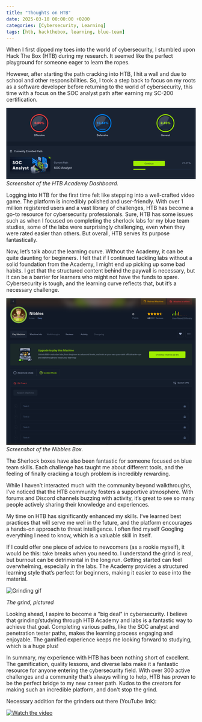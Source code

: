 ```yaml
---
title: "Thoughts on HTB"
date: 2025-03-10 00:00:00 +0200
categories: [Cybersecurity, Learning]
tags: [htb, hackthebox, learning, blue-team]
---
```


When I first dipped my toes into the world of cybersecurity, I stumbled upon Hack The Box (HTB) during my research. It seemed like the perfect playground for someone eager to learn the ropes.
<!--more-->
However, after starting the path cracking into HTB, I hit a wall and due to school and other responsibilities. So, I took a step back to focus on my roots as a software developer before returning to the world of cybersecurity, this time with a focus on the SOC analyst path after earning my SC-200 certification.

![Screenshot of HTB Academy Dashboard](../assets/images/Thoughts_on_HTB/1_academy_page.png)
*Screenshot of the HTB Academy Dashboard.*

Logging into HTB for the first time felt like stepping into a well-crafted video game. The platform is incredibly polished and user-friendly. With over 1 million registered users and a vast library of challenges, HTB has become a go-to resource for cybersecurity professionals. Sure, HTB has some issues such as when I focused on completing the sherlock labs for my blue team studies, some of the labs were surprisingly challenging, even when they were rated easier than others. But overall, HTB serves its purpose fantastically.

Now, let’s talk about the learning curve. Without the Academy, it can be quite daunting for beginners. I felt that if I continued tackling labs without a solid foundation from the Academy, I might end up picking up some bad habits. I get that the structured content behind the paywall is necessary, but it can be a barrier for learners who might not have the funds to spare. Cybersecurity is tough, and the learning curve reflects that, but it’s a necessary challenge.

![Screenshot of Nibbles Box](../assets/images/Thoughts_on_HTB/2_nibbles.png)
*Screenshot of the Nibbles Box.*

The Sherlock boxes have also been fantastic for someone focused on blue team skills. Each challenge has taught me about different tools, and the feeling of finally cracking a tough problem is incredibly rewarding.

While I haven’t interacted much with the community beyond walkthroughs, I’ve noticed that the HTB community fosters a supportive atmosphere. With forums and Discord channels buzzing with activity, it’s great to see so many people actively sharing their knowledge and experiences.

My time on HTB has significantly enhanced my skills. I’ve learned best practices that will serve me well in the future, and the platform encourages a hands-on approach to threat intelligence. I often find myself Googling everything I need to know, which is a valuable skill in itself.

If I could offer one piece of advice to newcomers (as a rookie myself), it would be this: take breaks when you need to. I understand the grind is real, but burnout can be detrimental in the long run. Getting started can feel overwhelming, especially in the labs. The Academy provides a structured learning style that’s perfect for beginners, making it easier to ease into the material.

<img src="https://media2.giphy.com/media/v1.Y2lkPTc5MGI3NjExZzV1bng2aTk3Y2I0NGZ0bDZoNDQ4c2dzaWc4ZndjcGtmZDRvNjlneiZlcD12MV9pbnRlcm5hbF9naWZfYnlfaWQmY3Q9Zw/CDDsXPv8mO2Na/giphy.gif" alt="Grinding gif" width="350" height=auto>

*The grind, pictured*

Looking ahead, I aspire to become a "big deal" in cybersecurity. I believe that grinding/studying through HTB Academy and labs is a fantastic way to achieve that goal. Completing various paths, like the SOC analyst and penetration tester paths, makes the learning process engaging and enjoyable. The gamified experience keeps me looking forward to studying, which is a huge plus!

In summary, my experience with HTB has been nothing short of excellent. The gamification, quality lessons, and diverse labs make it a fantastic resource for anyone entering the cybersecurity field. With over 300 active challenges and a community that’s always willing to help, HTB has proven to be the perfect bridge to my new career path. Kudos to the creators for making such an incredible platform, and don't stop the grind.

Necessary addition for the grinders out there (YouTube link):

<a href="https://www.youtube.com/watch?v=QWhGHxrK9w8" target="_blank">
  <img src="https://img.youtube.com/vi/QWhGHxrK9w8/0.jpg" alt="Watch the video">
</a>